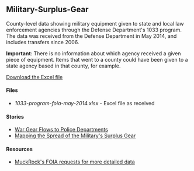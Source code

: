 ## Military-Surplus-Gear

County-level data showing military equipment given to state and local law enforcement agencies through the Defense Department's 1033 program. The data was received from the Defense Department in May 2014, and includes transfers since 2006.

**Important**: There is no information about which agency received a given piece of equipment. Items that went to a county could have been given to a state agency based in that county, for example.

[Download the Excel file](https://github.com/TheUpshot/Military-Surplus-Gear/raw/master/1033-program-foia-may-2014.xlsx)

#### Files

* *1033-program-foia-may-2014.xlsx* - Excel file as received

#### Stories

* [War Gear Flows to Police Departments](http://www.nytimes.com/2014/06/09/us/war-gear-flows-to-police-departments.html)
* [Mapping the Spread of the Military's Surplus Gear](http://www.nytimes.com/interactive/2014/08/15/us/surplus-military-equipment-map.html)

#### Resources

* [MuckRock's FOIA requests for more detailed data](https://www.muckrock.com/news/archives/2014/aug/15/we-have-pentagon-1033-program-data/)
